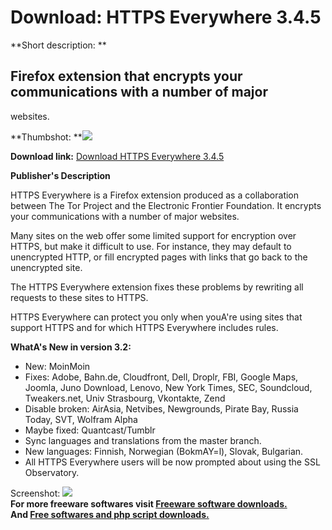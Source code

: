 # Download: HTTPS Everywhere 3.4.5

**Short description: **

## Firefox extension that encrypts your communications with a number of major
websites.

  
**Thumbshot: **![](http://www.freewarefiles.com/screenshot/nopic.gif)   
  
**Download link:** [Download HTTPS Everywhere 3.4.5](http://freesoftwares.boysofts.com/HTTPS-Everywhere_program_69950.html)  
  

**Publisher's Description**  
  

HTTPS Everywhere is a Firefox extension produced as a collaboration between
The Tor Project and the Electronic Frontier Foundation. It encrypts your
communications with a number of major websites.

Many sites on the web offer some limited support for encryption over HTTPS,
but make it difficult to use. For instance, they may default to unencrypted
HTTP, or fill encrypted pages with links that go back to the unencrypted site.

The HTTPS Everywhere extension fixes these problems by rewriting all requests
to these sites to HTTPS.

HTTPS Everywhere can protect you only when youA're using sites that support
HTTPS and for which HTTPS Everywhere includes rules.

**WhatA's New in version 3.2:**

  * New: MoinMoin 
  * Fixes: Adobe, Bahn.de, Cloudfront, Dell, Droplr, FBI, Google Maps, Joomla, Juno Download, Lenovo, New York Times, SEC, Soundcloud, Tweakers.net, Univ Strasbourg, Vkontakte, Zend 
  * Disable broken: AirAsia, Netvibes, Newgrounds, Pirate Bay, Russia Today, SVT, Wolfram Alpha 
  * Maybe fixed: Quantcast/Tumblr 
  * Sync languages and translations from the master branch. 
  * New languages: Finnish, Norwegian (BokmAY=l), Slovak, Bulgarian. 
  * All HTTPS Everywhere users will be now prompted about using the SSL Observatory. 

  
  
Screenshot: ![](http://www.freewarefiles.com/screenshot/nopic.gif)  
**For more freeware softwares visit [Freeware software downloads.](http://freesoftwares.boysofts.com/)**   
**And [Free softwares and php script downloads.](http://www.boysofts.com/)**

